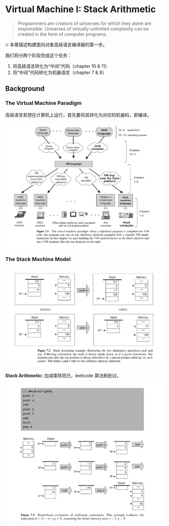 # Virtual Machine I: Stack Arithmetic

> Programmers are creators of universes for which they alone are responsible. Universes of virtually unlimited complexity can be created in the form of computer programs.

:fire: 本章描述构建面向对象高级语言编译器的第一步。

我们将分两个阶段完成这个任务：

1. 将高级语言转化为“中间”代码（chapter 10 & 11）
2. 将“中间”代码转化为机器语言（chapter 7 & 8）

## Background

### The Virtual Machine Paradigm

高级语言若想在计算机上运行，首先要将其转化为对应的机器码，即编译。

![virtual machine](images/vm.png)  

### The Stack Machine Model

![stack](images/stack.png)  

**Stack Arithmetic:** 加减乘除而已，leetcode 算法刷到过。

![Arithmetic](images/stack_arithmetic.png)  

